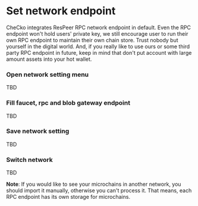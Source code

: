 # Set network endpoint

CheCko integrates ResPeer RPC network endpoint in default. Even the RPC endpoint won't hold users' private key, we still encourage user to run their own RPC endpoint to maintain their own chain store. Trust nobody but yourself in the digital world. And, if you really like to use ours or some third party RPC endpoint in future, keep in mind that don't put account with large amount assets into your hot wallet.

### Open network setting menu

TBD

### Fill faucet, rpc and blob gateway endpoint

TBD

### Save network setting

TBD

### Switch network

TBD

**Note**: If you would like to see your microchains in another network, you should import it manually, otherwise you can't process it. That means, each RPC endpoint has its own storage for microchains.
